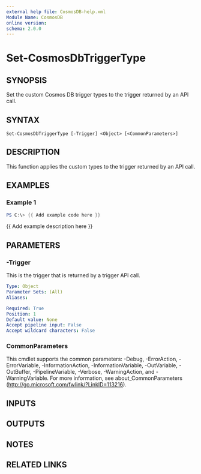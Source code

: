 ```yaml
---
external help file: CosmosDB-help.xml
Module Name: CosmosDB
online version:
schema: 2.0.0
---
```


# Set-CosmosDbTriggerType

## SYNOPSIS
Set the custom Cosmos DB trigger types to the trigger returned
by an API call.

## SYNTAX

```
Set-CosmosDbTriggerType [-Trigger] <Object> [<CommonParameters>]
```

## DESCRIPTION
This function applies the custom types to the trigger returned
by an API call.

## EXAMPLES

### Example 1
```powershell
PS C:\> {{ Add example code here }}
```

{{ Add example description here }}

## PARAMETERS

### -Trigger
This is the trigger that is returned by a trigger API call.

```yaml
Type: Object
Parameter Sets: (All)
Aliases:

Required: True
Position: 1
Default value: None
Accept pipeline input: False
Accept wildcard characters: False
```

### CommonParameters
This cmdlet supports the common parameters: -Debug, -ErrorAction, -ErrorVariable, -InformationAction, -InformationVariable, -OutVariable, -OutBuffer, -PipelineVariable, -Verbose, -WarningAction, and -WarningVariable. For more information, see about_CommonParameters (http://go.microsoft.com/fwlink/?LinkID=113216).

## INPUTS

## OUTPUTS

## NOTES

## RELATED LINKS
